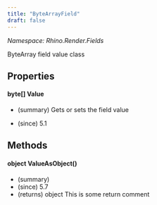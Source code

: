 ```yaml
---
title: "ByteArrayField"
draft: false
---
```


*Namespace: Rhino.Render.Fields*

   ByteArray field value class
   
## Properties
#### byte[] Value
- (summary) 
     Gets or sets the field value
     
- (since) 5.1
## Methods
#### object ValueAsObject()
- (summary) 
- (since) 5.7
- (returns) object This is some return comment
